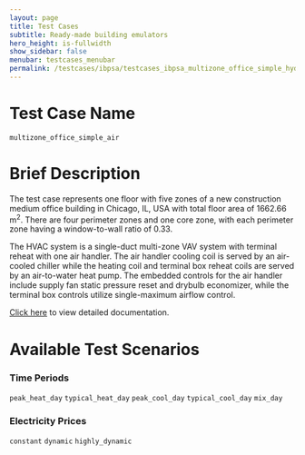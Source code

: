 ```yaml
---
layout: page
title: Test Cases
subtitle: Ready-made building emulators
hero_height: is-fullwidth
show_sidebar: false
menubar: testcases_menubar
permalink: /testcases/ibpsa/testcases_ibpsa_multizone_office_simple_hydronic/
---
```


# Test Case Name
``multizone_office_simple_air``

# Brief Description
The test case represents one floor with five zones of a new construction
medium office building in Chicago, IL, USA with total floor area of 1662.66 m<sup>2</sup>.
There are four perimeter zones and one core zone, with each perimeter zone
having a window-to-wall ratio of 0.33.

The HVAC system is a single-duct multi-zone VAV system with terminal reheat with
one air handler.  The air handler cooling coil is served by an air-cooled
chiller while the heating coil and terminal box reheat coils are served by
an air-to-water heat pump.  The embedded controls for the air handler
include supply fan static pressure reset and drybulb economizer, while the
terminal box controls utilize single-maximum airflow control.

[Click here](/docs-testcases/multizone_office_simple_air/index.html) to view detailed documentation.

# Available Test Scenarios
### Time Periods
``peak_heat_day``
``typical_heat_day``
``peak_cool_day``
``typical_cool_day``
``mix_day``
### Electricity Prices
``constant``
``dynamic``
``highly_dynamic``
